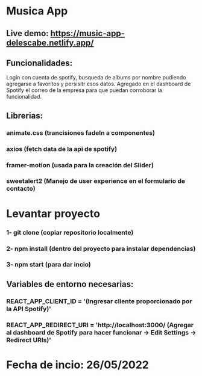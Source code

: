 # Musica App
## Live demo: https://music-app-delescabe.netlify.app/

## Funcionalidades: 
Login con cuenta de spotify, busqueda de albums por nombre pudiendo agregarse a favoritos y persisitr esos datos.
Agregado en el dashboard de Spotify el correo de la empresa para que puedan corroborar la funcionalidad.

## Librerias:

### animate.css (trancisiones fadeIn a componentes)
### axios (fetch data de la api de spotify)
### framer-motion (usada para la creación del Slider)
### sweetalert2 (Manejo de user experience en el formulario de contacto)

# Levantar proyecto
### 1- git clone (copiar repositorio localmente) 
### 2- npm install (dentro del proyecto para instalar dependencias)
### 3- npm start (para dar incio)

## Variables de entorno necesarias:
### REACT_APP_CLIENT_ID = '(Ingresar cliente proporcionado por la API Spotify)'
### REACT_APP_REDIRECT_URI = 'http://localhost:3000/ (Agregar al dashboard de Spotify para hacer funcionar -> Edit Settings -> Redirect URIs)'


# Fecha de incio: 26/05/2022
